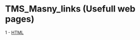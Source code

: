 # TMS_Masny_links (Usefull web pages)

1 - [HTML](https://github.com/Hamidalion/TMS_Masny_links/blob/master/Docs/html.md)
